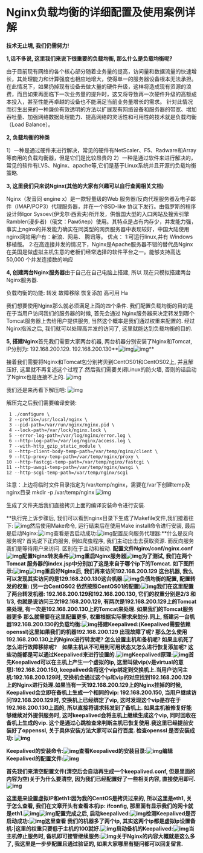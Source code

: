 # Nginx负载均衡的详细配置及使用案例详解



**技术无止境, 我们仍需努力!** 

**1,话不多说, 这里我们来说下很重要的负载均衡, 那么什么是负载均衡呢?** 

由于目前现有网络的各个核心部分随着业务量的提高，访问量和数据流量的快速增长，其处理能力和计算强度也相应地增大，使得单一的服务器设备根本无法承担。在此情况下，如果扔掉现有设备去做大量的硬件升级，这样将造成现有资源的浪费，而且如果再面临下一次业务量的提升时，这又将导致再一次硬件升级的高额成本投入，甚至性能再卓越的设备也不能满足当前业务量增长的需求。 
针对此情况而衍生出来的一种廉价有效透明的方法以扩展现有网络设备和服务器的带宽、增加吞吐量、加强网络数据处理能力、提高网络的灵活性和可用性的技术就是负载均衡（Load Balance）。


**2, 负载均衡的种类**

1）一种是通过硬件来进行解决，常见的硬件有NetScaler、F5、Radware和Array等商用的负载均衡器，但是它们是比较昂贵的
2）一种是通过软件来进行解决的，常见的软件有LVS、Nginx、apache等,它们是基于Linux系统并且开源的负载均衡策略.

**3, 这里我们只来说Nginx(其他的大家有兴趣可以自行查阅相关文档)**

Nginx（发音同 engine x）是一款轻量级的Web 服务器/反向代理服务器及电子邮件（IMAP/POP3）代理服务器，并在一个BSD-like 协议下发行。由俄罗斯的程序设计师Igor Sysoev(伊戈尔·西索夫)所开发，供俄国大型的入口网站及搜索引擎Rambler(漫步者)（俄文：Рамблер）使用。其特点是占有内存少，并发能力强，事实上nginx的并发能力确实在同类型的网页服务器中表现较好，中国大陆使用nginx网站用户有：新浪、网易、 腾讯等。
优点：
1:可运行linux,并有 Windows 移植版。
2:在高连接并发的情况下，Nginx是Apache服务器不错的替代品Nginx在美国是做虚拟主机生意的老板们经常选择的软件平台之一。能够支持高达 50,000 个并发连接数的响应

**4, 创建两台Nginx服务器**由于自己在自己电脑上搭建, 所以 现在只模拟搭建两台Nginx服务器. 



负载均衡的功能:
转发
故障移除
恢复添加
高可用 Ha

我们想要使用Nginx那么就必须满足上面的四个条件.
我们配置负载均衡的目的是在于当用户访问我们的服务器的时候, 首先会通过 Nginx服务器来决定转发到哪个Tomcat服务器上去给用户提供服务, 当然这个概率是我们通过权重来配置的. 经过Nginx指派之后, 我们就可以处理高并发的访问了, 这里就能达到负载均衡的目的.


**5, 搭建Nginx**首先我们需要大家两台机器, 两台机器分别安装了Nginx和Tomcat, IP分别为: 192.168.200.129. 192.168.200.130**![img](https://images2015.cnblogs.com/blog/799093/201609/799093-20160911095215372-820537954.png)![img](https://images2015.cnblogs.com/blog/799093/201609/799093-20160911095133603-359949506.png)**

接着我们需要将Nginx和Tomcat包分别拷贝到CentOS01和CentOS02上, 并且解压好, 这里就不再复述这个过程了.然后我们需要关闭Linux的防火墙, 否则的话启动了Nginx也是连接不上的.
![img](https://images2015.cnblogs.com/blog/799093/201609/799093-20160911095353941-876922696.png)

我们还是来再看下解压吧:
![img](https://images2015.cnblogs.com/blog/799093/201609/799093-20160911095555434-96799018.png)

解压完之后我们需要编译安装:

```
 1 ./configure \
 2 --prefix=/usr/local/nginx \
 3 --pid-path=/var/run/nginx/nginx.pid \
 4 --lock-path=/var/lock/nginx.lock \
 5 --error-log-path=/var/log/nginx/error.log \
 6 --http-log-path=/var/log/nginx/access.log \
 7 --with-http_gzip_static_module \
 8 --http-client-body-temp-path=/var/temp/nginx/client \
 9 --http-proxy-temp-path=/var/temp/nginx/proxy \
10 --http-fastcgi-temp-path=/var/temp/nginx/fastcgi \
11 --http-uwsgi-temp-path=/var/temp/nginx/uwsgi \
12 --http-scgi-temp-path=/var/temp/nginx/scgi
```

注意：上边将临时文件目录指定为/var/temp/nginx，需要在/var下创建temp及nginx目录
mkdir -p /var/temp/nginx
![img](https://images2015.cnblogs.com/blog/799093/201609/799093-20160911095719487-1065862113.png)

生成了文件夹后我们直接拷贝上面的编译安装命令进行安装.



**执行完上诉步骤后, 我们可以看到nginx目录下生成了Makefile文件,我们接着往下: ![img](https://images2015.cnblogs.com/blog/799093/201609/799093-20160911095516478-159541286.png)然后使用Make命令, 运行结束后在使用Make install命令进行安装, 最后是启动Nginx:![img](https://images2015.cnblogs.com/blog/799093/201609/799093-20160911095930934-762261464.png)查看是否启动成功:![img](https://images2015.cnblogs.com/blog/799093/201609/799093-20160911095945403-499831835.png)配置反向服务代理器:**什么是反向服务呢? 首先说下正向服务, 例如爬虫程序, 我们主动出击去获取资源. 而反向服务我们是等待用户来访问. 区别在于主动和被动.
**配置文件Nginx/conf/nginx.conf![img](https://images2015.cnblogs.com/blog/799093/201609/799093-20160911100310918-150321124.png)配置Nginx转发条件![img](https://images2015.cnblogs.com/blog/799093/201609/799093-20160911100324075-382545535.png)重启Nginx服务器![img](https://images2015.cnblogs.com/blog/799093/201609/799093-20160911100359124-1422736501.png)为了测试, 我们在两个Tomcat 服务器的index.jsp中分别加了这是来自于哪个ip下的Tomcat. 如下图所示:![img](https://images2015.cnblogs.com/blog/799093/201609/799093-20160911100503863-1369713667.png)![img](https://images2015.cnblogs.com/blog/799093/201609/799093-20160911100513989-2081772107.png)重启好Nginx后, 我们再来访问192.168.200.129 这台机器, 我么可以发现其实访问的是129.168.200.130这台机器.![img](https://images2015.cnblogs.com/blog/799093/201609/799093-20160911100541507-194477873.png)负债均衡的配置, 配置转发的权重: (另一台CentOS02 依然按照CentOS01的配置)![img](https://images2015.cnblogs.com/blog/799093/201609/799093-20160911100714388-1672984788.png)我们在这里配置了两台转发机器: 192.168.200.129和192.168.200.130, 它们的权重分别是2/3 和1/3, 也就是说访问三次192.168.200.129, 有两次是192.168.200.129上的Tomcat来处理, 有一次是192.168.200.130上的Tomcat来处理. 如果我们的Tomcat服务器更多 那么就需要在这里配置更多, 权重根据实际需求来划分.同上, 搭建另一台机器192.168.200.130的负载均衡:![img](https://images2015.cnblogs.com/blog/799093/201609/799093-20160911100954946-644051309.png)搭建Keepalived:(Keepalived需要依赖openssl)这里如果我们的机器192.168.200.129 出现故障了呢? 那么怎么使用192.168.200.130上的Nginx进行转发呢? 怎么设置主机和备机呢? 如果主机死了怎么进行故障移除呢?　如果主机从不可用到可用状态又怎么进行恢复添加呢? 这些功能都是可以通过Keepalived来进行设置的.![img](https://images2015.cnblogs.com/blog/799093/201609/799093-20160911101217316-361080627.png)Keepalived原理:![img](https://images2015.cnblogs.com/blog/799093/201609/799093-20160911102904043-793173641.png)首先Keepalived可以在主机上产生一个虚拟的ip, 这里叫做vip(v是virtual的意思):192.168.200.150, keepalived会将这个vip绑定到交换机上.当用户访问主机:192.168.200.129时, 交换机会通过这个ip和vip的对应找到192.168.200.129上的Nginx进行处理.如果当有一天192.168.200.129上的Nginx挂掉的时候, Keepalived会立即在备机上生成一个相同的vip: 192.168.200.150, 当用户继续访问192.168.200.129时, 交换机上已经绑定了vip, 这时发现这个vip是存在于192.168.200.130上面的, 所以直接将请求转发到了备机上. 如果主机被修复好能够继续对外提供服务时, 这时keepalived会将主机上继续生成这个vip, 同时回收在备机上生成的vip. 这个是通过心跳检查来判断主机已恢复使用.我这里已经提前安装好了oppenssl, 关于具体安装方法大家可以自行百度. 检查openssl 是否安装成功: ![img](https://images2015.cnblogs.com/blog/799093/201609/799093-20160911101042778-367884877.png)**

**Keepalived的安装命令:![img](https://images2015.cnblogs.com/blog/799093/201609/799093-20160911101701070-831958207.png)查看Keepalived的安装目录:![img](https://images2015.cnblogs.com/blog/799093/201609/799093-20160911101730353-1451614339.png)编辑Keepalived的配置文件:![img](https://images2015.cnblogs.com/blog/799093/201609/799093-20160911101752777-1781625661.png)**

**首先我们来清空配置文件(清空后会自动再生成一个keepalived.conf, 但是里面的内容为空)关于为什么要清空, 因为我们已经配置好了一些相关内容, 直接使用即可.![img](https://images2015.cnblogs.com/blog/799093/201609/799093-20160911102020444-252966136.png)**

 

**这里是来设置虚拟IP和eth1:因为我的CentOS是拷贝过来的, 所以这里是eth1, 关于怎么查看, 我们在文章开头有查看本机ip: ifconfig, 那里面有显示我们的网卡就是eth1.![img](https://images2015.cnblogs.com/blog/799093/201609/799093-20160911104316619-1691764963.png)![img](https://images2015.cnblogs.com/blog/799093/201609/799093-20160911101809247-1083982815.png)配置完成之后, 启动keepalived:![img](https://images2015.cnblogs.com/blog/799093/201609/799093-20160911102159013-1143290845.png)检测Keepalived是否启动成功:![img](https://images2015.cnblogs.com/blog/799093/201609/799093-20160911102234031-888458840.png)这里查看 我们的机器多了两个ip, 其实这两个ip都是虚拟ip设置备机:|这里的权重只要低于主机的100就好.![img](https://images2015.cnblogs.com/blog/799093/201609/799093-20160911102315378-2061747446.png)启动备机的Keepalived:![img](https://images2015.cnblogs.com/blog/799093/201609/799093-20160911102338723-1652686279.png)当主机停止服务时, 备机即可接管继续服务:![img](https://images2015.cnblogs.com/blog/799093/201609/799093-20160911102359162-215650124.png)关于Nginx的内容大概就是这么多了, 我这里是一步步配置且通过验证的, 如果大家哪里有疑问都可以回复留言.**